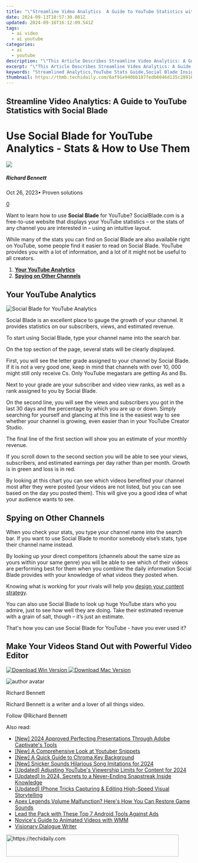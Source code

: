 ```yaml
---
title: "\"Streamline Video Analytics  A Guide to YouTube Statistics with Social Blade\""
date: 2024-09-13T18:57:30.881Z
updated: 2024-09-16T16:12:09.541Z
tags:
  - ai video
  - ai youtube
categories:
  - ai
  - youtube
description: "\"This Article Describes Streamline Video Analytics: A Guide to YouTube Statistics with Social Blade\""
excerpt: "\"This Article Describes Streamline Video Analytics: A Guide to YouTube Statistics with Social Blade\""
keywords: "Streamlined Analytics,YouTube Stats Guide,Social Blade Insights,Video Analytics Tools,Statistical Data YouTube,Blade Analytic Insight,Online Video Analysis"
thumbnail: https://thmb.techidaily.com/6af91e940bb187fedb6046d135c289160c909fca83f80b9023766807a5bb6dc8.png
---
```


## Streamline Video Analytics: A Guide to YouTube Statistics with Social Blade

# Use Social Blade for YouTube Analytics - Stats & How to Use Them

![](https://images.wondershare.com/filmora/article-images/richard-bennett.jpg)

##### Richard Bennett

 Oct 26, 2023• Proven solutions

[0](#commentsBoxSeoTemplate)

Want to learn how to use **Social Blade** for YouTube? SocialBlade.com is a free-to-use website that displays your YouTube statistics – or the stats of any channel you are interested in – using an intuitive layout.

While many of the stats you can find on Social Blade are also available right on YouTube, some people find it easier to read on Social Blade. YouTube provides you with a lot of information, and a lot of it might not be useful to all creators.

1. [**Your YouTube Analytics**](#yourstats)
2. [**Spying on Other Channels**](#spy)

## Your YouTube Analytics

![Social Blade for YouTube Analytics](https://images.wondershare.com/filmora/article-images/social-blade-youtube-analytics.jpg)

Social Blade is an excellent place to gauge the growth of your channel. It provides statistics on our subscribers, views, and estimated revenue.

To start using Social Blade, type your channel name into the search bar.

On the top section of the page, several stats will be clearly displayed.

First, you will see the letter grade assigned to your channel by Social Blade. If it is not a very good one, keep in mind that channels with over 10, 000 might still only receive Cs. Only YouTube megastars are getting As and Bs.

Next to your grade are your subscriber and video view ranks, as well as a rank assigned to you by Social Blade.

On the second line, you will see the views and subscribers you got in the last 30 days and the percentage by which you are up or down. Simply searching for yourself and glancing at this line is the easiest way to see whether your channel is growing, even easier than in your YouTube Creator Studio.

The final line of the first section will show you an estimate of your monthly revenue.

If you scroll down to the second section you will be able to see your views, subscribers, and estimated earnings per day rather than per month. Growth is in green and loss is in red.

By looking at this chart you can see which videos benefited your channel most after they were posted (your videos are not listed, but you can see based on the day you posted them). This will give you a good idea of what your audience wants to see.

## Spying on Other Channels

When you check your stats, you type your channel name into the search bar. If you want to use Social Blade to monitor somebody else’s stats, type their channel name instead.

By looking up your direct competitors (channels about the same size as yours within your same genre) you will be able to see which of their videos are performing best for them when you combine the daily information Social Blade provides with your knowledge of what videos they posted when.

Knowing what is working for your rivals will help you [design your content strategy](https://tools.techidaily.com/wondershare/filmora/download/).

You can also use Social Blade to look up huge YouTube stars who you admire, just to see how well they are doing. Take their estimated revenue with a grain of salt, though – it’s just an estimate.

 That's how you can use Social Blade for YouTube - have you ever used it?

## Make Your Videos Stand Out with Powerful Video Editor

[![Download Win Version](https://images.wondershare.com/filmora/guide/download-btn-win.jpg) ](https://tools.techidaily.com/wondershare/filmora/download/) [![Download Mac Version](https://images.wondershare.com/filmora/guide/download-btn-mac.jpg) ](https://tools.techidaily.com/wondershare/filmora/download/)

![author avatar](https://images.wondershare.com/filmora/article-images/richard-bennett.jpg)

Richard Bennett

Richard Bennett is a writer and a lover of all things video.

Follow @Richard Bennett

<ins class="adsbygoogle"
      style="display:block"
      data-ad-client="ca-pub-7571918770474297"
      data-ad-slot="8358498916"
      data-ad-format="auto"
      data-full-width-responsive="true"></ins>

<span class="atpl-alsoreadstyle">Also read:</span>
<div><ul>
<li><a href="https://screen-recording.techidaily.com/new-2024-approved-perfecting-presentations-through-adobe-captivates-tools/"><u>[New] 2024 Approved Perfecting Presentations Through Adobe Captivate's Tools</u></a></li>
<li><a href="https://youtube-clips.techidaily.com/new-a-comprehensive-look-at-youtuber-snippets/"><u>[New] A Comprehensive Look at Youtuber Snippets</u></a></li>
<li><a href="https://youtube-clips.techidaily.com/new-a-quick-guide-to-chroma-key-background/"><u>[New] A Quick Guide to Chroma Key Background</u></a></li>
<li><a href="https://youtube-web.techidaily.com/nicker-sounds-hilarious-song-imitations-for-2024/"><u>[New] Snicker Sounds Hilarious Song Imitations for 2024</u></a></li>
<li><a href="https://facebook-record-videos.techidaily.com/updated-adjusting-youtubes-viewership-limits-for-content-for-2024/"><u>[Updated] Adjusting YouTube's Viewership Limits for Content for 2024</u></a></li>
<li><a href="https://snapchat-videos.techidaily.com/updated-in-2024-secrets-to-a-never-ending-snapstreak-inside-knowledge/"><u>[Updated] In 2024, Secrets to a Never-Ending Snapstreak Inside Knowledge</u></a></li>
<li><a href="https://extra-guidance.techidaily.com/updated-iphone-tricks-capturing-and-editing-high-speed-visual-storytelling/"><u>[Updated] IPhone Tricks Capturing & Editing High-Speed Visual Storytelling</u></a></li>
<li><a href="https://win-dash.techidaily.com/1723016843983-apex-legends-volume-malfunction-heres-how-you-can-restore-game-sounds/"><u>Apex Legends Volume Malfunction? Here's How You Can Restore Game Sounds</u></a></li>
<li><a href="https://youtube-clips.techidaily.com/lead-the-pack-with-these-top-7-android-tools-against-ads/"><u>Lead the Pack with These Top 7 Android Tools Against Ads</u></a></li>
<li><a href="https://vp-tips.techidaily.com/novices-guide-to-animated-videos-with-wmm/"><u>Novice's Guide to Animated Videos with WMM</u></a></li>
<li><a href="https://youtube-clips.techidaily.com/visionary-dialogue-writer/"><u>Visionary Dialogue Writer</u></a></li>
</ul></div>

<!-- affiliate ads begin -->
<a href="https://aligracehair.sjv.io/c/5597632/2115936/19272" target="_top" id="2115936">
  <img src="//a.impactradius-go.com/display-ad/19272-2115936" border="0" alt="https://techidaily.com" width="468" height="60"/>
</a>
<img height="0" width="0" src="https://aligracehair.sjv.io/i/5597632/2115936/19272" style="position:absolute;visibility:hidden;" border="0" />
<!-- affiliate ads end -->

